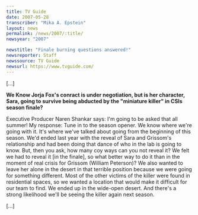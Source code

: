 ```yaml
---
title: TV Guide
date: 2007-05-28
transcriber: "Mika A. Epstein"
layout: news
permalink: /news/2007/:title/
newsyear: "2007"

newstitle: "Finale burning questions answered!"
newsreporter: Staff
newssource: TV Guide
newsurl: https://www.tvguide.com/
---
```


[...]

**We Know Jorja Fox's conract is under negotiation, but is her character, Sara, going to survive being abducted by the "miniature killer" in CSIs season finale?**

Executive Producer Naren Shankar says: I'm going to be asked that all summer! My response: Tune in to the season opener. We know where we're going with it. It's where we've talked about going from the beginning of this season. We'd ended last year with the reveal of Sara and Grissom's relationship and had been doing that dance of who in the lab is going to know. But, then you ask, how many coy ways can you not reveal it? We felt we had to reveal it [in the finale], so what better way to do it than in the moment of real crisis for Grissom (William Peterson)? We also wanted to leave her alone in the desert in that terrible position because we were going for something different. Most of the other victims of the killer were found in residential spaces, so we wanted a location that would make it difficult for our team to find. We ended up in the wide-open desert. And there's a strong likelihood we'll be seeing the killer again next season.

[...]
